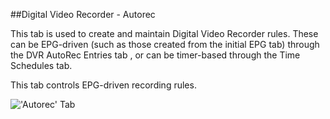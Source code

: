 ##Digital Video Recorder - Autorec

This tab is used to create and maintain Digital Video Recorder rules.
These can be EPG-driven (such as those created from the initial EPG tab)
through the DVR AutoRec Entries tab , or can be timer-based through the
Time Schedules tab.

This tab controls EPG-driven recording rules.

!['Autorec' Tab](docresources/dvrautorecentries.png)

